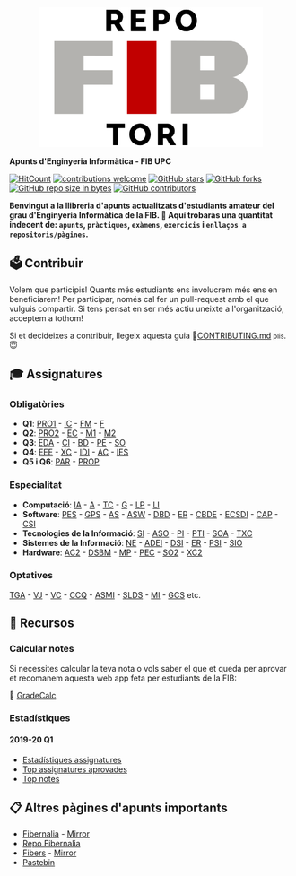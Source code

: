 <div align="center">
  <img alt="RepoFIBtori logo" src="RepoFIBtori.png" width="400px" />
</div>

**Apunts d'Enginyeria Informàtica - FIB UPC**

[![HitCount](http://hits.dwyl.io/RepoFIBtori/RepoFIBtori.svg)](http://hits.dwyl.io/RepoFIBtori/RepoFIBtori)
[![contributions welcome](https://img.shields.io/badge/contributions-welcome-brightgreen.svg?style=flat)](https://github.com/RepoFIBtori/RepoFIBtori)
[![GitHub stars](https://img.shields.io/github/stars/RepoFIBtori/RepoFIBtori.svg)](https://GitHub.com/RepoFIBtori/RepoFIBtori/stargazers/)
[![GitHub forks](https://img.shields.io/github/forks/RepoFIBtori/RepoFIBtori.svg)](https://GitHub.com/RepoFIBtori/RepoFIBtori/network/)
[![GitHub repo size in bytes](https://img.shields.io/github/repo-size/RepoFIBtori/RepoFIBtori.svg)](https://github.com/RepoFIBtori/RepoFIBtori)
[![GitHub contributors](https://img.shields.io/github/contributors/RepoFIBtori/RepoFIBtori.svg)](https://GitHub.com/RepoFIBtori/RepoFIBtori/graphs/contributors/)

**Benvingut a la llibreria d'apunts actualitzats d'estudiants amateur del grau d'Enginyeria Informàtica de la FIB. 🧐 Aquí trobaràs una quantitat indecent de: `apunts`, `pràctiques`, `exàmens`, `exercicis` i `enllaços a repositoris/pàgines`.**

## 🗳 Contribuir
Volem que participis! Quants més estudiants ens involucrem més ens en beneficiarem! 
Per participar, només cal fer un pull-request amb el que vulguis compartir. Si tens pensat en ser més actiu uneixte a l'organització, acceptem a tothom!

Si et decideixes a contribuir, llegeix aquesta guia 📖[CONTRIBUTING.md](https://github.com/RepoFIBtori/RepoFIBtori/tree/master/CONTRIBUTING.md) <small>plis</small>. 😇

## 🎓 Assignatures

### Obligatòries
  - **Q1**: [PRO1](Obligatories/Q1/PRO1) -  [IC](Obligatories/Q1/IC) -  [FM](Obligatories/Q1/FM) -  [F](Obligatories/Q1/F)
  - **Q2**: [PRO2](Obligatories/Q2/PRO2) - [EC](Obligatories/Q2/EC) - [M1](Obligatories/Q2/M1) - [M2](Obligatories/Q2/M2)
  - **Q3**: [EDA](Obligatories/Q3/EDA) - [CI](Obligatories/Q3/CI) - [BD](Obligatories/Q3/BD) - [PE](Obligatories/Q3/PE) - [SO](Obligatories/Q3/SO)
  - **Q4**: [EEE](Obligatories/Q4/EEE) - [XC](Obligatories/Q4/XC) - [IDI](Obligatories/Q4/IDI) - [AC](Obligatories/Q4/AC) - [IES](Obligatories/Q4/IES)
  - **Q5 i Q6**: [PAR](Obligatories/Q5/PAR) - [PROP](Obligatories/Q5/PROP)

### Especialitat

- **Computació**: [IA](Computacio/IA) - [A](/Computacio/A) - [TC](Computacio/TC) - [G](Computacio/G) - [LP](Computacio/LP) - [LI](Computacio/LI)
- **Software**: [PES](Software/PES) - [GPS](Software/GPS) - [AS](Software/AS) - [ASW](Software/ASW) - [DBD](Software/DBD) - [ER](Software/ER) - [CBDE](Software/CBDE) - [ECSDI](Software/ECSDI) - [CAP](Software/CAP) - [CSI](Software/CSI)
- **Tecnologies de la Informació**: [SI](TI/SI) - [ASO](TI/ASO) - [PI](TI/PI) - [PTI](TI/PTI) - [SOA](TI/SOA) - [TXC](TI/TXC)
- **Sistemes de la Informació**: [NE](SI/NE) - [ADEI](SI/ADEI) - [DSI](SI/DSI) - [ER](SI/ER) - [PSI](SI/PSI) - [SIO](SI/SIO)
- **Hardware**: [AC2](Hardware/AC2) - [DSBM](Hardware/DBSM) - [MP](Hardware/MP) - [PEC](Hardware/PEC) - [SO2](Hardware/SO2) - [XC2](Hardware/XC2)

### Optatives

[TGA](Optatives/TGA) - [VJ](Optatives/VJ) - [VC](Optatives/VC) - [CCQ](Optatives/CCQ) - [ASMI](Optatives/ASMI) - [SLDS](Optatives/SLDS) - [MI](Optatives/MI) - [GCS](Optatives/GCS) etc.

## 🎨 Recursos

### Calcular notes

Si necessites calcular la teva nota o vols saber el que et queda per aprovar et recomanem aquesta web app feta per estudiants de la FIB:

💯 [GradeCalc](https://gradecalc.net/)

### Estadístiques

#### 2019-20 Q1

- [Estadístiques assignatures](2019-20Q1_stats.pdf)
- [Top assignatures aprovades](2019-20Q1_passed.pdf)
- [Top notes](2019-20Q1_marks.pdf)

## 📋 Altres pàgines d'apunts importants

- [Fibernalia](http://fibernalia.blogspot.com/) - [Mirror](http://web.archive.org/web/fibernalia.blogspot.com)
- [Repo Fibernalia](https://github.com/Fibernalia?tab=repositories)
- [Fibers](https://fibers.cat/) - [Mirror](http://web.archive.org/web/fibers.cat/)
- [Pastebin](https://pastebin.com/)
